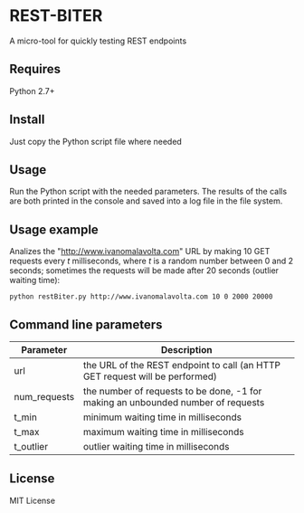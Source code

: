 # REST-BITER
A micro-tool for quickly testing REST endpoints

Requires
-------
Python 2.7+

Install
-------
Just copy the Python script file where needed

Usage
-------
Run the Python script with the needed parameters.
The results of the calls are both printed in the console and saved into a log file in the file system.

Usage example
-------
Analizes the "http://www.ivanomalavolta.com" URL by making 10 GET requests every *t* milliseconds, where *t* is a random number between 0 and 2 seconds; sometimes the requests will be made after 20 seconds (outlier waiting time):

`python restBiter.py http://www.ivanomalavolta.com 10 0 2000 20000`

Command line parameters
-------
Parameter | Description
----------|------------
url | the URL of the REST endpoint to call (an HTTP GET request will be performed)
num_requests | the number of requests to be done, -1 for making an unbounded number of requests
t_min | minimum waiting time in milliseconds
t_max | maximum waiting time in milliseconds
t_outlier | outlier waiting time in milliseconds

License
-------
MIT License
